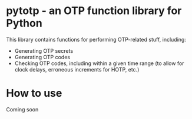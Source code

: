 # pytotp - an OTP function library for Python

This library contains functions for performing OTP-related stuff, including:

* Generating OTP secrets
* Generating OTP codes
* Checking OTP codes, including within a given time range (to allow for clock delays, erroneous increments for HOTP, etc.)

# How to use
Coming soon
